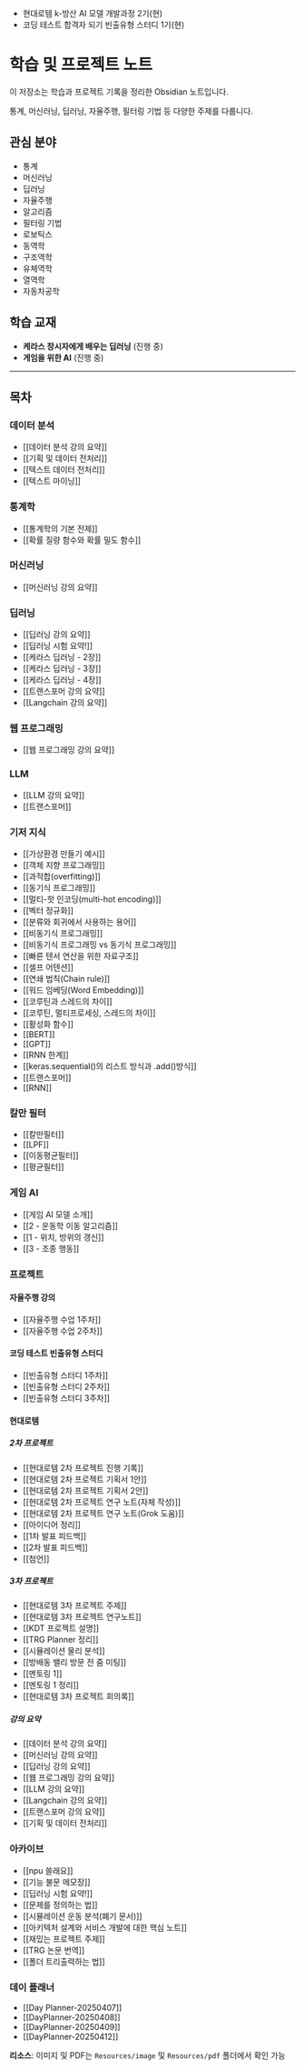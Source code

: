 - 현대로템 k-방산 AI 모델 개발과정 2기(현)
- 코딩 테스트 합격자 되기 빈출유형 스터디 1기(현)

# 학습 및 프로젝트 노트

이 저장소는 학습과 프로젝트 기록을 정리한 Obsidian 노트입니다. 

통계, 머신러닝, 딥러닝, 자율주행, 필터링 기법 등 다양한 주제를 다룹니다. 

## 관심 분야
- 통계
- 머신러닝
- 딥러닝
- 자율주행
- 알고리즘
- 필터링 기법
- 로보틱스
- 동역학
- 구조역학
- 유체역학
- 열역학
- 자동차공학

## 학습 교재
- **케라스 창시자에게 배우는 딥러닝** (진행 중)
- **게임을 위한 AI** (진행 중)

---

## 목차

### 데이터 분석
- [[데이터 분석 강의 요약]]
- [[기획 및 데이터 전처리]]
- [[텍스트 데이터 전처리]]
- [[텍스트 마이닝]]

### 통계학
- [[통계학의 기본 전제]]
- [[확률 질량 함수와 확률 밀도 함수]]

### 머신러닝
- [[머신러닝 강의 요약]]

### 딥러닝
- [[딥러닝 강의 요약]]
- [[딥러닝 시험 요약!]]
- [[케라스 딥러닝 - 2장]]
- [[케라스 딥러닝 - 3장]]
- [[케라스 딥러닝 - 4장]]
- [[트랜스포머 강의 요약]]
- [[Langchain 강의 요약]]

### 웹 프로그래밍
- [[웹 프로그래밍 강의 요약]]

### LLM
- [[LLM 강의 요약]]
- [[트랜스포머]]

### 기저 지식
- [[가상환경 만들기 예시]]
- [[객체 지향 프로그래밍]]
- [[과적합(overfitting)]]
- [[동기식 프로그래밍]]
- [[멀티-핫 인코딩(multi-hot encoding)]]
- [[벡터 정규화]]
- [[분류와 회귀에서 사용하는 용어]]
- [[비동기식 프로그래밍]]
- [[비동기식 프로그래밍 vs 동기식 프로그래밍]]
- [[빠른 텐서 연산을 위한 자료구조]]
- [[셀프 어텐션]]
- [[연쇄 법칙(Chain rule)]]
- [[워드 임베딩(Word Embedding)]]
- [[코루틴과 스레드의 차이]]
- [[코루틴, 멀티프로세싱, 스레드의 차이]]
- [[활성화 함수]]
- [[BERT]]
- [[GPT]]
- [[RNN 한계]]
- [[keras.sequential()의 리스트 방식과 .add()방식]]
- [[트랜스포머]]
- [[RNN]]

### 칼만 필터
- [[칼만필터]]
- [[LPF]]
- [[이동평균필터]]
- [[평균필터]]

### 게임 AI
- [[게임 AI 모델 소개]]
- [[2 - 운동학 이동 알고리즘]]
- [[1 - 위치, 방위의 갱신]]
- [[3 - 조종 행동]]

### 프로젝트
#### 자율주행 강의
- [[자율주행 수업 1주차]]
- [[자율주행 수업 2주차]]

#### 코딩 테스트 빈출유형 스터디
- [[빈출유형 스터디 1주차]]
- [[빈출유형 스터디 2주차]]
- [[빈출유형 스터디 3주차]]

#### 현대로템
##### 2차 프로젝트
- [[현대로템 2차 프로젝트 진행 기록]]
- [[현대로템 2차 프로젝트 기획서 1안]]
- [[현대로템 2차 프로젝트 기획서 2안]]
- [[현대로템 2차 프로젝트 연구 노트(자체 작성)]]
- [[현대로템 2차 프로젝트 연구 노트(Grok 도움)]]
- [[아이디어 정리]]
- [[1차 발표 피드백]]
- [[2차 발표 피드백]]
- [[첨언]]

##### 3차 프로젝트
- [[현대로템 3차 프로젝트 주제]]
- [[현대로템 3차 프로젝트 연구노트]]
- [[KDT 프로젝트 설명]]
- [[TRG Planner 정리]]
- [[시뮬레이션 물리 분석]]
- [[방배동 밸리 방문 전 줌 미팅]]
- [[멘토링 1]]
- [[멘토링 1 정리]]
- [[현대로템 3차 프로젝트 회의록]]
##### 강의 요약
- [[데이터 분석 강의 요약]]
- [[머신러닝 강의 요약]]
- [[딥러닝 강의 요약]]
- [[웹 프로그래밍 강의 요약]]
- [[LLM 강의 요약]]
- [[Langchain 강의 요약]]
- [[트랜스포머 강의 요약]]
- [[기획 및 데이터 전처리]]

### 아카이브
- [[npu 쓸래요]]
- [[기능 불문 메모장]]
- [[딥러닝 시험 요약!]]
- [[문제를 정의하는 법]]
- [[시뮬레이션 운동 분석(폐기 문서)]]
- [[아키텍처 설계와 서비스 개발에 대한 핵심 노트]]
- [[재밌는 프로젝트 주제]]
- [[TRG 논문 번역]]
- [[폴더 트리출력하는 법]]

### 데이 플래너
- [[Day Planner-20250407]]
- [[DayPlanner-20250408]]
- [[DayPlanner-20250409]]
- [[DayPlanner-20250412]]

**리소스**: 이미지 및 PDF는 `Resources/image` 및 `Resources/pdf` 폴더에서 확인 가능